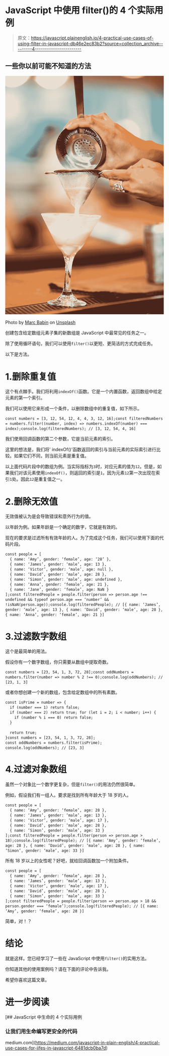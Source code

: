 # JavaScript 中使用 filter()的 4 个实际用例

> 原文：<https://javascript.plainenglish.io/4-practical-use-cases-of-using-filter-in-javascript-db46e2ec83b2?source=collection_archive---------4----------------------->

## 一些你以前可能不知道的方法

![](img/b82a924b63758178d7917ddefbf6a6b7.png)

Photo by [Marc Babin](https://unsplash.com/@marcbabin?utm_source=medium&utm_medium=referral) on [Unsplash](https://unsplash.com?utm_source=medium&utm_medium=referral)

创建包含给定数组元素子集的新数组是 JavaScript 中最常见的任务之一。

除了使用循环语句，我们可以使用`filter()`以更短、更简洁的方式完成任务。

以下是方法。

# 1.删除重复值

这个有点棘手。我们将利用`indexOf()`函数。它是一个内置函数，返回数组中给定元素的第一个索引。

我们可以使用它来形成一个条件，以删除数组中的重复值，如下所示。

```
const numbers = [3, 12, 54, 12, 4, 4, 3, 12, 16];const filteredNumbers = numbers.filter((number, index) => numbers.indexOf(number) === index);console.log(filteredNumbers); // [3, 12, 54, 4, 16]
```

我们使用回调函数的第二个参数，它是当前元素的索引。

这里的想法是，我们将' indexOf()'函数返回的索引与当前元素的实际索引进行比较。如果它们不同，则当前元素是重复值。

以上面代码片段中的数组为例。当实际指标为`3`时，对应元素的值为`12`。但是，如果我们对该元素使用`indexOf()`，则返回的索引是`1`，因为元素`12`第一次出现在索引`1`处。因此`12`是重复值之一。

# 2.删除无效值

无效值被认为是会导致错误和意外行为的值。

以年龄为例。如果年龄是一个确定的数字，它就是有效的。

现在的要求是过滤所有有效年龄的人。为了完成这个任务，我们可以使用下面的代码片段。

```
const people = [
  { name: ‘Amy’, gender: ‘female’, age: ‘28’ },
  { name: ‘James’, gender: ‘male’, age: 13 },
  { name: ‘Victor’, gender: ‘male’, age: null },
  { name: ‘David’, gender: ‘male’, age: 28 },
  { name: ‘Simon’, gender: ‘male’, age: undefined },
  { name: ‘Anna’, gender: ‘female’, age: 21 },
  { name: ‘Jane’, gender: ‘female’, age: NaN }
];const filteredPeople = people.filter(person => person.age !== undefined && typeof person.age === ‘number’ && !isNaN(person.age));console.log(filteredPeople); // [{ name: ‘James’, gender: ‘male’, age: 13 }, { name: ‘David’, gender: ‘male’, age: 28 }, { name: ‘Anna’, gender: ‘female’, age: 21 }]
```

# 3.过滤数字数组

这个是最简单的用法。

假设你有一个数字数组，你只需要从数组中提取奇数。

```
const numbers = [23, 54, 1, 3, 72, 28];const oddNumbers = numbers.filter(number => number % 2 !== 0);console.log(oddNumbers); // [23, 1, 3]
```

或者你想创建一个新的数组，包含给定数组中的所有素数。

```
const isPrime = number => {
  if (number === 1) return false;
  if (number === 2) return true; for (let i = 2; i < number; i++) {
    if (number % i === 0) return false;
  }

  return true;
}const numbers = [23, 54, 1, 3, 72, 28];
const oddNumbers = numbers.filter(isPrime);
console.log(oddNumbers); // [23, 3]
```

# 4.过滤对象数组

虽然一个对象比一个数字更复杂，但是`filter()`的用法仍然很简单。

例如，假设我们有一组人。要求是找到所有年龄大于 18 岁的人。

```
const people = [
  { name: ‘Amy’, gender: ‘female’, age: 28 },
  { name: ‘James’, gender: ‘male’, age: 13 },
  { name: ‘Victor’, gender: ‘male’, age: 17 },
  { name: ‘David’, gender: ‘male’, age: 28 },
  { name: ‘Simon’, gender: ‘male’, age: 33 }
];const filteredPeople = people.filter(person => person.age > 18);console.log(filteredPeople); // [{ name: ‘Amy’, gender: ‘female’, age: 28 }, { name: ‘David’, gender: ‘male’, age: 28 }, { name: ‘Simon’, gender: ‘male’, age: 33 }]
```

所有 18 岁以上的女性呢？好吧，就给回调函数加一个附加条件。

```
const people = [
  { name: ‘Amy’, gender: ‘female’, age: 28 },
  { name: ‘James’, gender: ‘male’, age: 13 },
  { name: ‘Victor’, gender: ‘male’, age: 17 },
  { name: ‘David’, gender: ‘male’, age: 28 },
  { name: ‘Simon’, gender: ‘male’, age: 33 }
];const filteredPeople = people.filter(person => person.age > 18 && person.gender === ‘female’);console.log(filteredPeople); // [{ name: ‘Amy’, gender: ‘female’, age: 28 }]
```

简单，对！？

# 结论

就是这样。您已经学习了一些在 JavaScript 中使用`filter()`的实用方法。

你知道其他的使用案例吗？请在下面的评论中告诉我。

希望你喜欢这篇文章。

# 进一步阅读

[](https://medium.com/javascript-in-plain-english/4-practical-use-cases-for-iifes-in-javascript-6481dcb0ba7d) [## JavaScript 中生命的 4 个实际用例

### 让我们用生命编写更安全的代码

medium.com](https://medium.com/javascript-in-plain-english/4-practical-use-cases-for-iifes-in-javascript-6481dcb0ba7d)